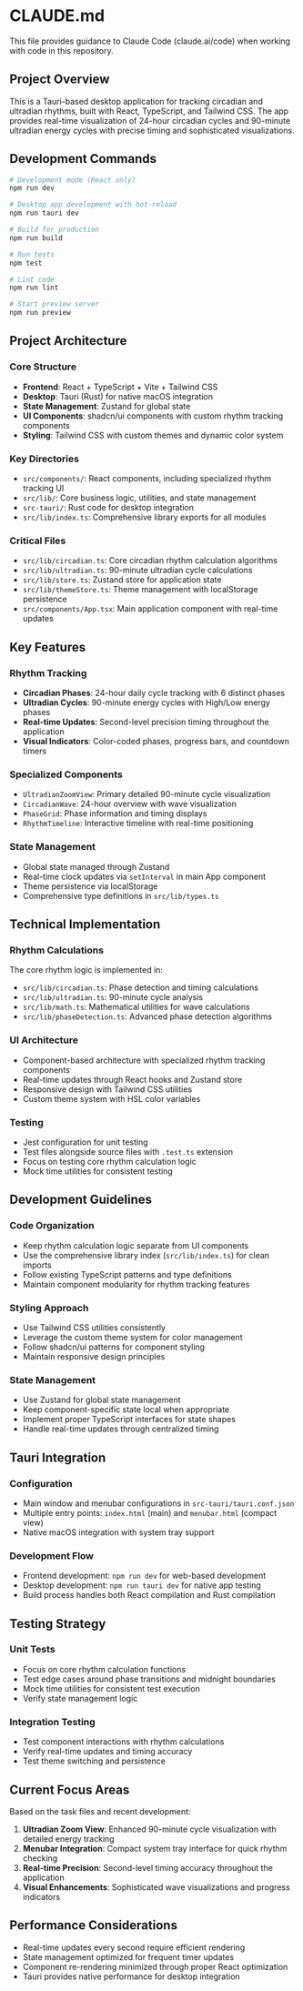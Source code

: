 # CLAUDE.md

This file provides guidance to Claude Code (claude.ai/code) when working with code in this repository.

## Project Overview

This is a Tauri-based desktop application for tracking circadian and ultradian rhythms, built with React, TypeScript, and Tailwind CSS. The app provides real-time visualization of 24-hour circadian cycles and 90-minute ultradian energy cycles with precise timing and sophisticated visualizations.

## Development Commands

```bash
# Development mode (React only)
npm run dev

# Desktop app development with hot-reload
npm run tauri dev

# Build for production
npm run build

# Run tests
npm test

# Lint code
npm run lint

# Start preview server
npm run preview
```

## Project Architecture

### Core Structure
- **Frontend**: React + TypeScript + Vite + Tailwind CSS
- **Desktop**: Tauri (Rust) for native macOS integration
- **State Management**: Zustand for global state
- **UI Components**: shadcn/ui components with custom rhythm tracking components
- **Styling**: Tailwind CSS with custom themes and dynamic color system

### Key Directories
- `src/components/`: React components, including specialized rhythm tracking UI
- `src/lib/`: Core business logic, utilities, and state management
- `src-tauri/`: Rust code for desktop integration
- `src/lib/index.ts`: Comprehensive library exports for all modules

### Critical Files
- `src/lib/circadian.ts`: Core circadian rhythm calculation algorithms
- `src/lib/ultradian.ts`: 90-minute ultradian cycle calculations
- `src/lib/store.ts`: Zustand store for application state
- `src/lib/themeStore.ts`: Theme management with localStorage persistence
- `src/components/App.tsx`: Main application component with real-time updates

## Key Features

### Rhythm Tracking
- **Circadian Phases**: 24-hour daily cycle tracking with 6 distinct phases
- **Ultradian Cycles**: 90-minute energy cycles with High/Low energy phases
- **Real-time Updates**: Second-level precision timing throughout the application
- **Visual Indicators**: Color-coded phases, progress bars, and countdown timers

### Specialized Components
- `UltradianZoomView`: Primary detailed 90-minute cycle visualization
- `CircadianWave`: 24-hour overview with wave visualization
- `PhaseGrid`: Phase information and timing displays
- `RhythmTimeline`: Interactive timeline with real-time positioning

### State Management
- Global state managed through Zustand
- Real-time clock updates via `setInterval` in main App component
- Theme persistence via localStorage
- Comprehensive type definitions in `src/lib/types.ts`

## Technical Implementation

### Rhythm Calculations
The core rhythm logic is implemented in:
- `src/lib/circadian.ts`: Phase detection and timing calculations
- `src/lib/ultradian.ts`: 90-minute cycle analysis
- `src/lib/math.ts`: Mathematical utilities for wave calculations
- `src/lib/phaseDetection.ts`: Advanced phase detection algorithms

### UI Architecture
- Component-based architecture with specialized rhythm tracking components
- Real-time updates through React hooks and Zustand store
- Responsive design with Tailwind CSS utilities
- Custom theme system with HSL color variables

### Testing
- Jest configuration for unit testing
- Test files alongside source files with `.test.ts` extension
- Focus on testing core rhythm calculation logic
- Mock time utilities for consistent testing

## Development Guidelines

### Code Organization
- Keep rhythm calculation logic separate from UI components
- Use the comprehensive library index (`src/lib/index.ts`) for clean imports
- Follow existing TypeScript patterns and type definitions
- Maintain component modularity for rhythm tracking features

### Styling Approach
- Use Tailwind CSS utilities consistently
- Leverage the custom theme system for color management
- Follow shadcn/ui patterns for component styling
- Maintain responsive design principles

### State Management
- Use Zustand for global state management
- Keep component-specific state local when appropriate
- Implement proper TypeScript interfaces for state shapes
- Handle real-time updates through centralized timing

## Tauri Integration

### Configuration
- Main window and menubar configurations in `src-tauri/tauri.conf.json`
- Multiple entry points: `index.html` (main) and `menubar.html` (compact view)
- Native macOS integration with system tray support

### Development Flow
- Frontend development: `npm run dev` for web-based development
- Desktop development: `npm run tauri dev` for native app testing
- Build process handles both React compilation and Rust compilation

## Testing Strategy

### Unit Tests
- Focus on core rhythm calculation functions
- Test edge cases around phase transitions and midnight boundaries
- Mock time utilities for consistent test execution
- Verify state management logic

### Integration Testing
- Test component interactions with rhythm calculations
- Verify real-time updates and timing accuracy
- Test theme switching and persistence

## Current Focus Areas

Based on the task files and recent development:
1. **Ultradian Zoom View**: Enhanced 90-minute cycle visualization with detailed energy tracking
2. **Menubar Integration**: Compact system tray interface for quick rhythm checking
3. **Real-time Precision**: Second-level timing accuracy throughout the application
4. **Visual Enhancements**: Sophisticated wave visualizations and progress indicators

## Performance Considerations

- Real-time updates every second require efficient rendering
- State management optimized for frequent timer updates
- Component re-rendering minimized through proper React optimization
- Tauri provides native performance for desktop integration